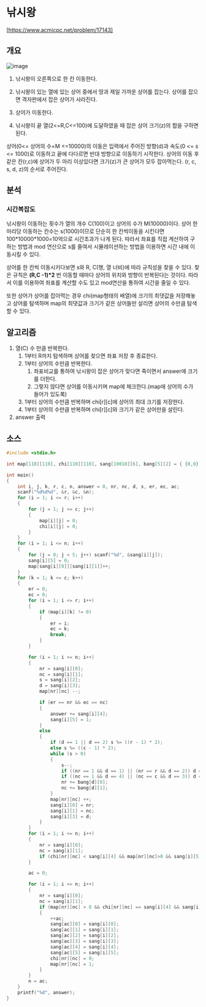 # 낚시왕

[https://www.acmicpc.net/problem/17143]

## 개요

![image](https://upload.acmicpc.net/85c2ccad-e4b8-4397-9bd6-0ec73b0f44f8/-/preview/)

1. 낚시왕이 오른쪽으로 한 칸 이동한다.

2. 낚시왕이 있는 열에 있는 상어 중에서 땅과 제일 가까운 상어를 잡는다. 상어를 잡으면 격자판에서 잡은 상어가 사라진다.

3. 상어가 이동한다.
4. 낚시왕이 끝 열\(2\<=R,C\<=100\)에 도달하였을 때 잡은 상어 크기(z)의 합을 구하면 된다.

상어\(0\<= 상어의 수\=M \<=10000\)의 이동은 입력에서 주어진 방향(d)과 속도\(0 \<= s \<= 1000\)로 이동하고 끝에 다다르면 반대 방향으로 이동하기 시작한다. 상어의 이동 후 같은 칸\(r,c\)에 상어가 두 마리 이상있다면 크기(z)가 큰 상어가 모두 잡아먹는다. (r, c, s, d, z)의 순서로 주어진다.

## 분석

### 시간복잡도

낚시왕이 이동하는 횟수가 열의 개수 C(100)이고 상어의 수가 M(10000)이다. 상어 한마리당 이동하는 칸수는 s(1000)이므로 단순히 한 칸씩이동을 시킨다면 100\*10000\*1000=10억으로 시간초과가 나게 된다. 따라서 좌표를 직접 계산하여 구하는 방법과 mod 연산으로 s를 줄여서 시뮬레이션하는 방법을 이용하면 시간 내에 이동시킬 수 있다.

상어를 한 칸씩 이동시키다보면 s와 R, C\(행, 열 너비\)에 따라 규칙성을 찾을 수 있다. 찾은 규칙은 **\(R,C -1\)\*2** 번 이동할 때마다 상어의 위치와 방향이 반복된다는 것이다. 따라서 이를 이용하여 좌표를 계산할 수도 있고 mod연산을 통하여 시간을 줄일 수 있다.

또한 상어가 상어를 잡아먹는 경우 chi(map형태의 배열)에 크기의 최댓값을 저장해놓고 상어를 탐색하며 map의 최댓값과 크기가 같은 상어들만 살리면 상어의 수만큼 탐색할 수 있다.

## 알고리즘

1. 열\(C\) 수 만큼 반복한다.
   1. 1부터 R까지 탐색하며 상어를 찾으면 좌표 저장 후 종료한다.
   2. 1부터 상어의 수만큼 반복한다.
      1. 좌표비교를 통하여 낚시왕이 잡은 상어가 맞다면  죽이면서 answer에 크기를 더한다.
      2. 그렇지 않다면 상어를 이동시키며 map에 체크한다.(map에 상어의 수가 들어가 있도록)
   3. 1부터 상어의 수만큼 반복하며 chi\[r\]\[c\]에 상어의 최대 크기를 저장한다.
   4. 1부터 상어의 수만큼 반복하며 chi\[r\]\[c\]와 크기가 같은 상어만을 살린다.
2. answer 출력

## 소스

```c
#include <stdio.h>

int map[110][110], chi[110][110], sang[10010][6], bang[5][2] = { {0,0}, {-1, 0},{1,0}, {0,1}, {0,-1} }, cha[5] = { 0, 2, 1, 4, 3 };

int main()
{
	int i, j, k, r, c, n, answer = 0, nr, nc, d, s, er, ec, ac;
	scanf("%d%d%d", &r, &c, &n);
	for (i = 1; i <= r; i++)
	{
		for (j = 1; j <= c; j++)
		{
			map[i][j] = 0;
			chi[i][j] = 0;
		}
	}
	for (i = 1; i <= n; i++)
	{
		for (j = 0; j < 5; j++) scanf("%d", &sang[i][j]);
		sang[i][5] = 0;
		map[sang[i][0]][sang[i][1]]++;
	}
	for (k = 1; k <= c; k++)
	{
		er = 0;
		ec = 0;
		for (i = 1; i <= r; i++)
		{
			if (map[i][k] != 0)
			{
				er = i;
				ec = k;
				break;
			}
		}

		for (i = 1; i <= n; i++)
		{
			nr = sang[i][0];
			nc = sang[i][1];
			s = sang[i][2];
			d = sang[i][3];
			map[nr][nc] --;

			if (er == nr && ec == nc)
			{
				answer += sang[i][4];
				sang[i][5] = 1;
			}
			else
			{
				if (d == 1 || d == 2) s %= ((r - 1) * 2);
				else s %= ((c - 1) * 2);
				while (s > 0)
				{
					s--;
					if ((nr == 1 && d == 1) || (nr == r && d == 2)) d = cha[d];
					if ((nc == 1 && d == 4) || (nc == c && d == 3)) d = cha[d];
					nr += bang[d][0];
					nc += bang[d][1];
				}
				map[nr][nc] ++;
				sang[i][0] = nr;
				sang[i][1] = nc;
				sang[i][3] = d;
			}
		}
		for (i = 1; i <= n; i++)
		{
			nr = sang[i][0];
			nc = sang[i][1];
			if (chi[nr][nc] < sang[i][4] && map[nr][nc]>0 && sang[i][5]==0) chi[nr][nc] = sang[i][4];
		}

		ac = 0;

		for (i = 1; i <= n; i++)
		{
			nr = sang[i][0];
			nc = sang[i][1];
			if (map[nr][nc] > 0 && chi[nr][nc] == sang[i][4] && sang[i][5]==0)
			{
				++ac;
				sang[ac][0] = sang[i][0];
				sang[ac][1] = sang[i][1];
				sang[ac][2] = sang[i][2];
				sang[ac][3] = sang[i][3];
				sang[ac][4] = sang[i][4];
				sang[ac][5] = sang[i][5];
				chi[nr][nc] = 0;
				map[nr][nc] = 1;
			}
		}
		n = ac;
	}
	printf("%d", answer);
}
```

